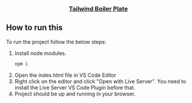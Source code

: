
<p align="center">
  <h3 align="center"><a href="https://github.com/NikhilSarker/TailwindBoilerplate.git">Tailwind Boiler Plate</a></h3>
</p>



## How to run this 

To run the project follow the below steps:

1. Install node modules.
   ```sh
   npm i
   ```
2. Open the index.html file in VS Code Editor
3. Right click on the editor and click "Open with Live Server". You need to install the Live Server VS Code Plugin before that.
4. Project should be up and running in your browser.



